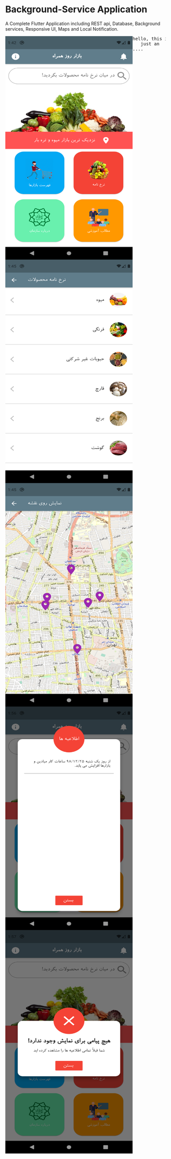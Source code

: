 # Background-Service Application
A Complete Flutter Application including REST api, Database, Background services, Responsive UI, Maps and Local Notification.

<a href="url"><img src="https://github.com/alifarahani1998/Background-Service-Application/blob/master/assets/images/Screenshot_1632042756.png" align="left" height="700" width="400" ></a>
<pre>
hello, this is
   just an     example
....
</pre>
<a href="url"><img src="https://github.com/alifarahani1998/Background-Service-Application/blob/master/assets/images/Screenshot_1632042929.png" align="left" height="700" width="400" ></a>

<a href="url"><img src="https://github.com/alifarahani1998/Background-Service-Application/blob/master/assets/images/Screenshot_1632042918.png" align="left" height="700" width="400" ></a>

<a href="url"><img src="https://github.com/alifarahani1998/Background-Service-Application/blob/master/assets/images/Screenshot_1632043606.png" align="left" height="700" width="400" ></a>

<a href="url"><img src="https://github.com/alifarahani1998/Background-Service-Application/blob/master/assets/images/Screenshot_1632043648.png" align="left" height="700" width="400" ></a>

<!-- 
![alt text](https://github.com/alifarahani1998/Background-Service-Application/blob/master/assets/images/Screenshot_1632042756.png)

![alt text](https://github.com/alifarahani1998/Background-Service-Application/blob/master/assets/images/Screenshot_1632042929.png)

![alt text](https://github.com/alifarahani1998/Background-Service-Application/blob/master/assets/images/Screenshot_1632042918.png)

![alt text](https://github.com/alifarahani1998/Background-Service-Application/blob/master/assets/images/Screenshot_1632043606.png)

![alt text](https://github.com/alifarahani1998/Background-Service-Application/blob/master/assets/images/Screenshot_1632043648.png) -->


